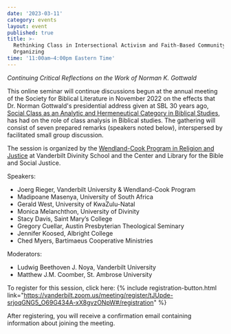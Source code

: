 ```yaml
---
date: '2023-03-11'
category: events
layout: event
published: true
title: >-
  Rethinking Class in Intersectional Activism and Faith-Based Community
  Organizing
time: '11:00am–4:00pm Eastern Time'
---
```

_Continuing Critical Reflections on the Work of Norman K. Gottwald_

This online seminar will continue discussions begun at the annual meeting of the Society for Biblical Literature in November 2022 on the effects that Dr. Norman Gottwald's presidential address given at SBL 30 years ago, [Social Class as an Analytic and Hermeneutical Category in Biblical Studies](https://www.sbl-site.org/assets/pdfs/presidentialaddresses/JBL112_1_1Gottwald1992.pdf), has had on the role of class analysis in Biblical studies. The gathering will consist of seven prepared remarks (speakers noted below), interspersed by facilitated small group discussion. 

The session is organized by the [Wendland-Cook Program in Religion and Justice](https://www.religionandjustice.org/) at Vanderbilt Divinity School and the Center and Library for the Bible and Social Justice.

Speakers:
- Joerg Rieger, Vanderbilt University & Wendland-Cook Program
- Madipoane Masenya, University of South Africa 
- Gerald West, University of KwaZulu-Natal 
- Monica Melanchthon, University of Divinity
- Stacy Davis, Saint Mary’s College 
- Gregory Cuellar, Austin Presbyterian Theological Seminary
- Jennifer Koosed, Albright College
- Ched Myers, Bartimaeus Cooperative Ministries 

Moderators:
- Ludwig Beethoven J. Noya, Vanderbilt University
- Matthew J.M. Coomber, St. Ambrose University

To register for this session, click here: {% include registration-button.html link="https://vanderbilt.zoom.us/meeting/register/tJUpde-srjoqGNG5_O69G434A-xX8gvzONpW#/registration" %}

After registering, you will receive a confirmation email containing information about joining the meeting.
